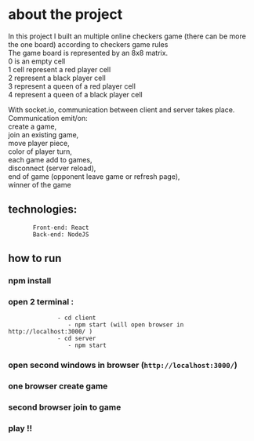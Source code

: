 # about the project 
In this project I built an multiple online checkers game (there can be more the one board) according to checkers game rules  
The game board is represented by an 8x8 matrix.   
0 is an empty cell    
1 cell represent a red player cell  
2 represent a black player cell    
3 represent a queen of a red player cell    
4 represent a queen of a black player cell  

With socket.io, communication between client and server takes place.    
Communication emit/on:    
     create a game,    
     join an existing game,    
     move player piece,    
     color of player turn,    
     each game add to games,  
     disconnect (server reload),    
     end of game (opponent leave game or refresh page),  
     winner of the game  
     
     
## technologies:    
           Front-end: React    
           Back-end: NodeJS  


## how to run
### npm install  
### open 2 terminal :       
                  - cd client  
                     - npm start (will open browser in http://localhost:3000/ )
                  - cd server  
                     - npm start       
### open second windows in browser (`http://localhost:3000/`)  
### one browser create game    
### second browser join to game  
### play !!

